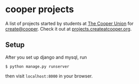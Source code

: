 cooper projects
==========
A list of projects started by students at [The Cooper Union](http://cooper.edu) for [create@cooper](http://createatcooper.org). Check it out at [projects.createatcooper.org](http://projects.createatcooper.org).

Setup
-----
After you set up django and mysql, run
```
$ python manage.py runserver
```
then visit `localhost:8000` in your browser.